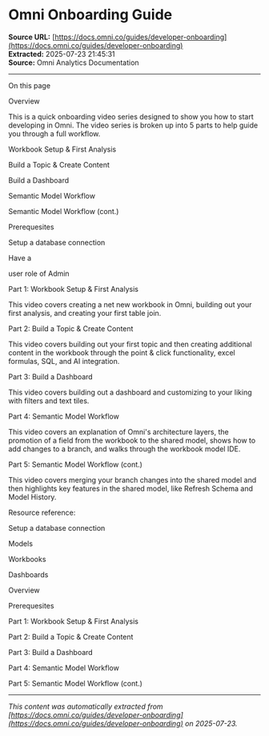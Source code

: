 # Omni Onboarding Guide

**Source URL:** [https://docs.omni.co/guides/developer-onboarding](https://docs.omni.co/guides/developer-onboarding)  
**Extracted:** 2025-07-23 21:45:31  
**Source:** Omni Analytics Documentation

---

On this page

Overview

This is a quick onboarding video series designed to show you how to start developing in Omni. The video series is broken up into 5 parts to help guide you through a full workflow.

Workbook Setup & First Analysis

Build a Topic & Create Content

Build a Dashboard

Semantic Model Workflow

Semantic Model Workflow (cont.)

Prerequesites

Setup a database connection

Have a

user role of Admin

Part 1: Workbook Setup & First Analysis

This video covers creating a net new workbook in Omni, building out your first analysis, and creating your first table join.

Part 2: Build a Topic & Create Content

This video covers building out your first topic and then creating additional content in the workbook through the point & click functionality, excel formulas, SQL, and AI integration.

Part 3: Build a Dashboard

This video covers building out a dashboard and customizing to your liking with filters and text tiles.

Part 4: Semantic Model Workflow

This video covers an explanation of Omni's architecture layers, the promotion of a field from the workbook to the shared model, shows how to add changes to a branch, and walks through the workbook model IDE.

Part 5: Semantic Model Workflow (cont.)

This video covers merging your branch changes into the shared model and then highlights key features in the shared model, like Refresh Schema and Model History.

Resource reference:

Setup a database connection

Models

Workbooks

Dashboards

Overview

Prerequesites

Part 1: Workbook Setup & First Analysis

Part 2: Build a Topic & Create Content

Part 3: Build a Dashboard

Part 4: Semantic Model Workflow

Part 5: Semantic Model Workflow (cont.)

---

*This content was automatically extracted from [https://docs.omni.co/guides/developer-onboarding](https://docs.omni.co/guides/developer-onboarding) on 2025-07-23.*
